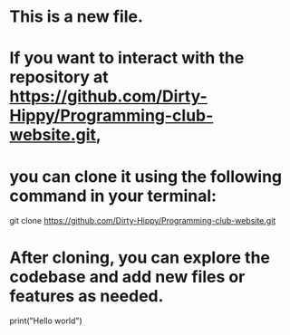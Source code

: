 # This is a new file. 
# If you want to interact with the repository at https://github.com/Dirty-Hippy/Programming-club-website.git,
# you can clone it using the following command in your terminal:

git clone https://github.com/Dirty-Hippy/Programming-club-website.git

# After cloning, you can explore the codebase and add new files or features as needed.
print("Hello world")